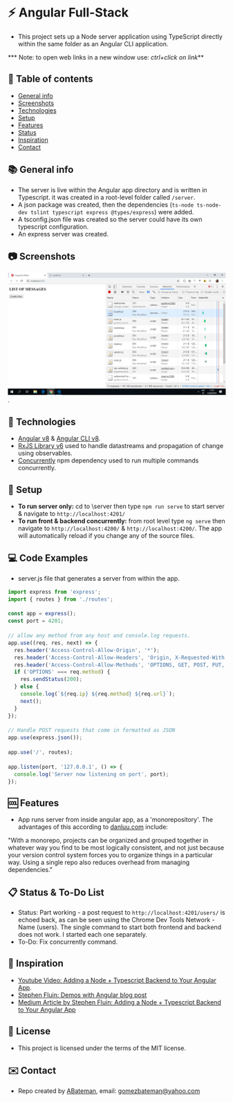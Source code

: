 # :zap: Angular Full-Stack

* This project sets up a Node server application using TypeScript directly within the same folder as an Angular CLI application.

*** Note: to open web links in a new window use: _ctrl+click on link_**

## :page_facing_up: Table of contents

* [General info](#general-info)
* [Screenshots](#screenshots)
* [Technologies](#technologies)
* [Setup](#setup)
* [Features](#features)
* [Status](#status)
* [Inspiration](#inspiration)
* [Contact](#contact)

## :books: General info

* The server is live within the Angular app directory and is written in Typescript. it was created in a root-level folder called `/server`.
* A json package was created, then the dependencies (`ts-node ts-node-dev tslint typescript express @types/express`) were added.
* A tsconfig.json file was created so the server could have its own typescript configuration.
* An express server was created.

## :camera: Screenshots

![Example screenshot](./img/client-and-server.png).

## :signal_strength: Technologies

* [Angular v8](https://angular.io/) & [Angular CLI v8](https://cli.angular.io/).
* [RxJS Library v6](https://angular.io/guide/rx-library) used to handle datastreams and propagation of change using observables.
* [Concurrently](https://www.npmjs.com/package/concurrently) npm dependency used to run multiple commands concurrently.

## :floppy_disk: Setup

* **To run server only:**  cd to \server then type `npm run serve` to start server & navigate to `http://localhost:4201/`
* **To run front & backend concurrently:** from root level type `ng serve` then navigate to `http://localhost:4200/` & `http://localhost:4200/`. The app will automatically reload if you change any of the source files.

## :computer: Code Examples

* server.js file that generates a server from within the app.

```typescript
import express from 'express';
import { routes } from './routes';

const app = express();
const port = 4201;

// allow any method from any host and console.log requests.
app.use((req, res, next) => {
  res.header('Access-Control-Allow-Origin', '*');
  res.header('Access-Control-Allow-Headers', 'Origin, X-Requested-With, Content-Type, Accept');
  res.header('Access-Control-Allow-Methods', 'OPTIONS, GET, POST, PUT, DELETE');
  if ('OPTIONS' === req.method) {
    res.sendStatus(200);
  } else {
    console.log(`${req.ip} ${req.method} ${req.url}`);
    next();
  }
});

// Handle POST requests that come in formatted as JSON
app.use(express.json());

app.use('/', routes);

app.listen(port, '127.0.0.1', () => {
  console.log('Server now listening on port', port);
});

```

## :cool: Features

* App runs server from inside angular app, as a 'monorepository'. The advantages of this according to [danluu.com](https://danluu.com/monorepo/) include:

"With a monorepo, projects can be organized and grouped together in whatever way you find to be most logically consistent, and not just because your version control system forces you to organize things in a particular way. Using a single repo also reduces overhead from managing dependencies."

## :clipboard: Status & To-Do List

* Status: Part working - a post request to `http://localhost:4201/users/` is echoed back, as can be seen using the Chrome Dev Tools Network - Name (users). The single command to start both frontend and backend does not work. I started each one separately.
* To-Do: Fix concurrently command.

## :clap: Inspiration

* [Youtube Video: Adding a Node + Typescript Backend to Your Angular App](https://www.youtube.com/watch?v=Ad3fj9V7s6A).
* [Stephen Fluin: Demos with Angular blog post](https://fluin.io/blog/adding-node-typescript-to-angular-app)
* [Medium Article by Stephen Fluin: Adding a Node + Typescript Backend to Your Angular App](https://medium.com/@stephenfluin/adding-a-node-typescript-backend-to-your-angular-app-29b0e9925ff)

## :file_folder: License

* This project is licensed under the terms of the MIT license.

## :envelope: Contact

* Repo created by [ABateman](https://github.com/AndrewJBateman), email: gomezbateman@yahoo.com
